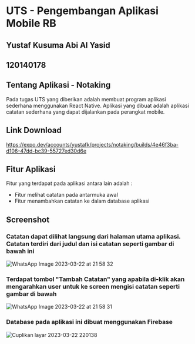# UTS - Pengembangan Aplikasi Mobile RB

## Yustaf Kusuma Abi Al Yasid
## 120140178

## Tentang Aplikasi - Notaking
Pada tugas UTS yang diberikan adalah membuat program aplikasi sederhana menggunakan React Native.
Aplikasi yang dibuat adalah aplikasi catatan sederhana yang dapat dijalankan pada perangkat mobile.

## Link Download
https://expo.dev/accounts/yustafk/projects/notaking/builds/4e46f3ba-d106-47dd-bc39-55727ed30d6e

## Fitur Aplikasi
Fitur yang terdapat pada aplikasi antara lain adalah :
* Fitur melihat catatan pada antarmuka awal
* Fitur menambahkan catatan ke dalam database aplikasi

## Screenshot
### Catatan dapat dilihat langsung dari halaman utama aplikasi. Catatan terdiri dari judul dan isi catatan seperti gambar di bawah ini
![WhatsApp Image 2023-03-22 at 21 58 32](https://user-images.githubusercontent.com/106214324/226954478-76fb96c9-b169-44c4-a23b-438a26147741.jpeg)
### Terdapat tombol "Tambah Catatan" yang apabila di-klik akan mengarahkan user untuk ke screen mengisi catatan seperti gambar di bawah
![WhatsApp Image 2023-03-22 at 21 58 31](https://user-images.githubusercontent.com/106214324/226954899-4e17ef3f-7a0c-4558-9680-ef270e6a3b6f.jpeg)

### Database pada aplikasi ini dibuat menggunakan Firebase
![Cuplikan layar 2023-03-22 220138](https://user-images.githubusercontent.com/106214324/226955360-ac224a1e-9528-486a-8156-edb7997b41bb.png)
